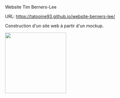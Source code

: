 Website Tim Berners-Lee

URL: https://tatooine93.github.io/website-berners-lee/

Construction d'un site web à partir d'un mockup.

<img src="https://raw.githubusercontent.com/becodeorg/LIE-Jepsen-6/master/01-the-field/04-html-css/01-fundamentals/images/goal-css.png?token=GHSAT0AAAAAABUACJIS3GIW3EDNSDMBEUZ6YTUH26A" width="200px" height="200px"/>
